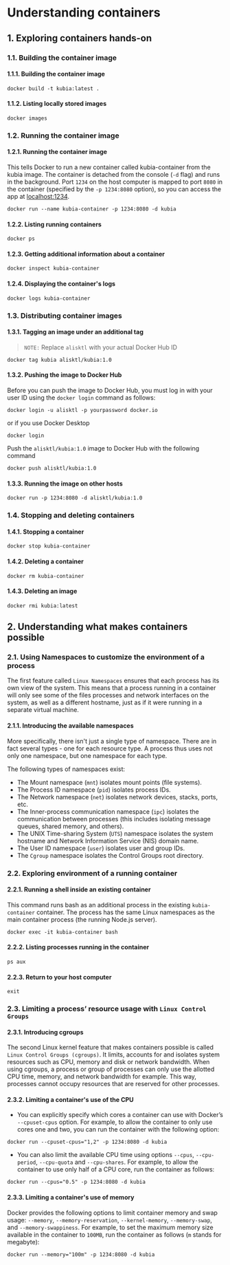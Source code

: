 # Understanding containers

## 1. Exploring containers hands-on

### 1.1. Building the container image

#### 1.1.1. Building the container image
```
docker build -t kubia:latest .
```

#### 1.1.2. Listing locally stored images
```
docker images
```

### 1.2. Running the container image

#### 1.2.1. Running the container image
This tells Docker to run a new container called kubia-container from the kubia image. The container is detached from the console (`-d` flag) and runs in the background. Port `1234` on the host computer is mapped to port `8080` in the container (specified by the `-p 1234:8080` option), so you can access the app at [localhost:1234](http://localhost:1234).
```
docker run --name kubia-container -p 1234:8080 -d kubia
```

#### 1.2.2. Listing running containers
```
docker ps
```

#### 1.2.3. Getting additional information about a container
```
docker inspect kubia-container
```

#### 1.2.4. Displaying the container's logs
```
docker logs kubia-container
```

### 1.3. Distributing container images
#### 1.3.1. Tagging an image under an additional tag
> `NOTE:` Replace `alisktl` with your actual Docker Hub ID
```
docker tag kubia alisktl/kubia:1.0
```

#### 1.3.2. Pushing the image to Docker Hub
Before you can push the image to Docker Hub, you must log in with your user ID using the `docker login` command as follows:
```
docker login -u alisktl -p yourpassword docker.io
```

or if you use Docker Desktop
```
docker login
```

Push the `alisktl/kubia:1.0` image to Docker Hub with the following command
```
docker push alisktl/kubia:1.0
```

#### 1.3.3. Running the image on other hosts
```
docker run -p 1234:8080 -d alisktl/kubia:1.0
```

### 1.4. Stopping and deleting containers
#### 1.4.1. Stopping a container
```
docker stop kubia-container
```

#### 1.4.2. Deleting a container
```
docker rm kubia-container
```

#### 1.4.3. Deleting an image
```
docker rmi kubia:latest
```

## 2. Understanding what makes containers possible

### 2.1. Using Namespaces to customize the environment of a process
The first feature called `Linux Namespaces` ensures that each process has its own view of the system. This means that a process running in a container will only see some of the files processes and network interfaces on the system, as well as a different hostname, just as if it were running in a separate virtual machine.

#### 2.1.1. Introducing the available namespaces
More specifically, there isn't just a single type of namespace. There are in fact several types - one for each resource type. A process thus uses not only one namespace, but one namespace for each type.

The following types of namespaces exist:
* The Mount namespace (`mnt`) isolates mount points (file systems).
* The Process ID namespace (`pid`) isolates process IDs.
* The Network namespace (`net`) isolates network devices, stacks, ports, etc.
* The Inner-process communication namespace (`ipc`) isolates the communication between processes (this includes isolating message queues, shared memory, and others).
* The UNIX Time-sharing System (`UTS`) namespace isolates the system hostname and Network Information Service (NIS) domain name.
* The User ID namespace (`user`) isolates user and group IDs.
* The `Cgroup` namespace isolates the Control Groups root directory.

### 2.2. Exploring environment of a running container
#### 2.2.1. Running a shell inside an existing container
This command runs bash as an additional process in the existing `kubia-container` container. The process has the same Linux namespaces as the main container process (the running Node.js server).
```
docker exec -it kubia-container bash
```

#### 2.2.2. Listing processes running in the container
```
ps aux
```

#### 2.2.3. Return to your host computer
```
exit
```

### 2.3. Limiting a process’ resource usage with `Linux Control Groups`
#### 2.3.1. Introducing cgroups
The second Linux kernel feature that makes containers possible is called `Linux Control Groups (cgroups)`. It limits, accounts for and isolates system resources such as CPU, memory and disk or network bandwidth. When using cgroups, a process or group of processes can only use the allotted CPU time, memory, and network bandwidth for example. This way, processes cannot occupy resources that are reserved for other processes.

#### 2.3.2. Limiting a container's use of the CPU
* You can explicitly specify which cores a container can use with Docker’s `--cpuset-cpus` option. For example, to allow the container to only use cores one and two, you can run the container with the following option:
```
docker run --cpuset-cpus="1,2" -p 1234:8080 -d kubia
```

* You can also limit the available CPU time using options `--cpus`, `--cpu-period`, `--cpu-quota` and `--cpu-shares`. For example, to allow the container to use only half of a CPU core, run the container as follows:
```
docker run --cpus="0.5" -p 1234:8080 -d kubia
```

#### 2.3.3. Limiting a container's use of memory
Docker provides the following options to limit container memory and swap usage: `--memory`, `--memory-reservation`, `--kernel-memory`, `--memory-swap`, and `--memory-swappiness`.
For example, to set the maximum memory size available in the container to `100MB`, run the container as follows (`m` stands for megabyte):
```
docker run --memory="100m" -p 1234:8080 -d kubia
```
